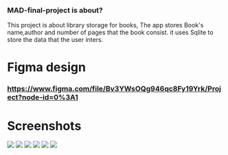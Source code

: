 ### MAD-final-project is about?
This project is about library storage for books, The app stores Book's name,author and number of pages that the book consist.
it uses Sqlite to store the data that the user inters.

# Figma design
### https://www.figma.com/file/Bv3YWsOQg946qc8Fy19Yrk/Project?node-id=0%3A1

# Screenshots
![](screenshot/a.png)
![](screenshot/b.png)
![](screenshot/c.png)
![](screenshot/d.png)
![](screenshot/e.png)
![](screenshot/f.png)



